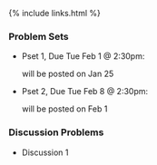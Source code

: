 {% include links.html %}

### Problem Sets

* Pset 1, Due Tue Feb 1 @ 2:30pm:

  will be posted on Jan 25


* Pset 2, Due Tue Feb 8 @ 2:30pm: 

  will be posted on Feb 1


### Discussion Problems

* Discussion 1
